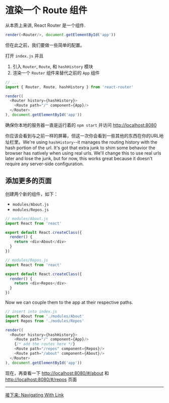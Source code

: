 # 渲染一个 Route 组件

从本质上来讲, React Router 是一个组件.

```js
render(<Router/>, document.getElementById('app'))
```

但在此之前，我们要做一些简单的配置。

打开 `index.js` 并且

1. 引入 `Router`, `Route`, 和 `hashHistory` 模块
2. 渲染一个 `Router` 组件来替代之前的 `App` 组件

```js
// ...
import { Router, Route, hashHistory } from 'react-router'

render((
  <Router history={hashHistory}>
    <Route path="/" component={App}/>
  </Router>
), document.getElementById('app'))
```

确保你本地的服务器一直是运行着的 `npm start` 并访问
[http://localhost:8080](http://localhost:8080)

你应该会看到与之前一样的屏幕，但这一次你会看到一些其他的东西在你的URL地址栏里。We're using `hashHistory`--it manages the routing history
with the hash portion of the url. It's got that extra junk to shim some
behavior the browser has natively when using real urls.  We'll change
this to use real urls later and lose the junk, but for now, this works
great because it doesn't require any server-side configuration.

## 添加更多的页面

创建两个新的组件，如下：

- `modules/About.js`
- `modules/Repos.js`

```js
// modules/About.js
import React from 'react'

export default React.createClass({
  render() {
    return <div>About</div>
  }
})
```

```js
// modules/Repos.js
import React from 'react'

export default React.createClass({
  render() {
    return <div>Repos</div>
  }
})
```

Now we can couple them to the app at their respective paths.

```js
// insert into index.js
import About from './modules/About'
import Repos from './modules/Repos'

render((
  <Router history={hashHistory}>
    <Route path="/" component={App}/>
    {/* add the routes here */}
    <Route path="/repos" component={Repos}/>
    <Route path="/about" component={About}/>
  </Router>
), document.getElementById('app'))
```

现在，再查看一下 [http://localhost:8080/#/about](http://localhost:8080/#/about) 和
[http://localhost:8080/#/repos](http://localhost:8080/#/repos) 页面

---

[接下来: Navigating With Link](../03-navigating-with-link/)
